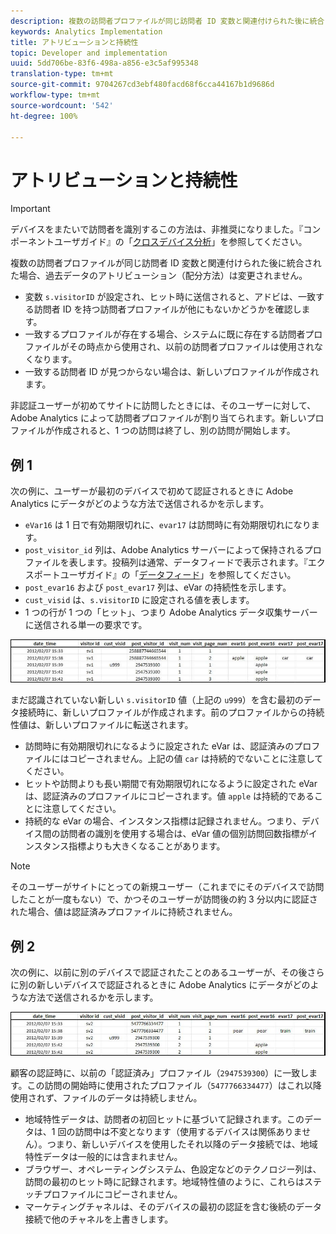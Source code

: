 ```yaml
---
description: 複数の訪問者プロファイルが同じ訪問者 ID 変数と関連付けられた後に統合された場合、過去データのアトリビューション（配分方法）は変更されません。
keywords: Analytics Implementation
title: アトリビューションと持続性
topic: Developer and implementation
uuid: 5dd706be-83f6-498a-a856-e3c5af995348
translation-type: tm+mt
source-git-commit: 9704267cd3ebf480facd68f6cca44167b1d9686d
workflow-type: tm+mt
source-wordcount: '542'
ht-degree: 100%

---
```



# アトリビューションと持続性

>[!IMPORTANT]
>
>デバイスをまたいで訪問者を識別するこの方法は、非推奨になりました。『コンポーネントユーザガイド』の「[クロスデバイス分析](/help/components/cda/overview.md)」を参照してください。

複数の訪問者プロファイルが同じ訪問者 ID 変数と関連付けられた後に統合された場合、過去データのアトリビューション（配分方法）は変更されません。

* 変数 `s.visitorID` が設定され、ヒット時に送信されると、アドビは、一致する訪問者 ID を持つ訪問者プロファイルが他にもないかどうかを確認します。
* 一致するプロファイルが存在する場合、システムに既に存在する訪問者プロファイルがその時点から使用され、以前の訪問者プロファイルは使用されなくなります。
* 一致する訪問者 ID が見つからない場合は、新しいプロファイルが作成されます。

非認証ユーザーが初めてサイトに訪問したときには、そのユーザーに対して、Adobe Analytics によって訪問者プロファイルが割り当てられます。新しいプロファイルが作成されると、1 つの訪問は終了し、別の訪問が開始します。

## 例 1

次の例に、ユーザーが最初のデバイスで初めて認証されるときに Adobe Analytics にデータがどのような方法で送信されるかを示します。

* `eVar16` は 1 日で有効期限切れに、`evar17` は訪問時に有効期限切れになります。
* `post_visitor_id` 列は、Adobe Analytics サーバーによって保持されるプロファイルを表します。投稿列は通常、データフィードで表示されます。『エクスポートユーザガイド』の「[データフィード](/help/export/analytics-data-feed/data-feed-overview.md)」を参照してください。
* `post_evar16` および `post_evar17` 列は、eVar の持続性を示します。
* `cust_visid` は、`s.visitorID` に設定される値を表します。
* 1 つの行が 1 つの「ヒット」、つまり Adobe Analytics データ収集サーバーに送信される単一の要求です。

![クロスデバイスの例 1](assets/xdevice_first.jpg)

まだ認識されていない新しい `s.visitorID` 値（上記の `u999`）を含む最初のデータ接続時に、新しいプロファイルが作成されます。前のプロファイルからの持続性値は、新しいプロファイルに転送されます。

* 訪問時に有効期限切れになるように設定された eVar は、認証済みのプロファイルにはコピーされません。上記の値 `car` は持続的でないことに注意してください。
* ヒットや訪問よりも長い期間で有効期限切れになるように設定された eVar は、認証済みのプロファイルにコピーされます。値 `apple` は持続的であることに注意してください。
* 持続的な eVar の場合、インスタンス指標は記録されません。つまり、デバイス間の訪問者の識別を使用する場合は、eVar 値の個別訪問回数指標がインスタンス指標よりも大きくなることがあります。

>[!NOTE]
>
>そのユーザーがサイトにとっての新規ユーザー（これまでにそのデバイスで訪問したことが一度もない）で、かつそのユーザーが訪問後の約 3 分以内に認証された場合、値は認証済みプロファイルに持続されません。

## 例 2

次の例に、以前に別のデバイスで認証されたことのあるユーザーが、その後さらに別の新しいデバイスで認証されるときに Adobe Analytics にデータがどのような方法で送信されるかを示します。

![クロスデバイスの例 2](assets/xdevice-subsequent.jpg)

顧客の認証時に、以前の「認証済み」プロファイル（`2947539300`）に一致します。この訪問の開始時に使用されたプロファイル（`5477766334477`）はこれ以降使用されず、ファイルのデータは持続しません。

* 地域特性データは、訪問者の初回ヒットに基づいて記録されます。このデータは、1 回の訪問中は不変となります（使用するデバイスは関係ありません）。つまり、新しいデバイスを使用したそれ以降のデータ接続では、地域特性データは一般的には含まれません。
* ブラウザー、オペレーティングシステム、色設定などのテクノロジー列は、訪問の最初のヒット時に記録されます。地域特性値のように、これらはステッチプロファイルにコピーされません。
* マーケティングチャネルは、そのデバイスの最初の認証を含む後続のデータ接続で他のチャネルを上書きします。

